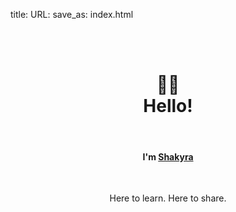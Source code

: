 title:
URL:
save_as: index.html

<br>
<br>
<h1 align="center">👋🏾<br>Hello!</h1>
<br>
<h4 align="center">I'm <a href="https://www.twitter.com/shakyracc">Shakyra</a> </h4>
<br>
<p align="center">Here to learn. Here to share. </p>






